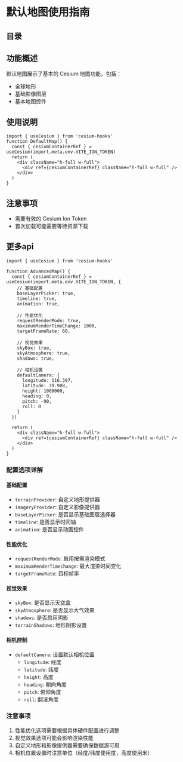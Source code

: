 # 默认地图使用指南

## 目录

## 功能概述

默认地图展示了基本的 Cesium 地图功能，包括：

- 全球地形
- 基础影像图层
- 基本地图控件

## 使用说明


```tsx
import { useCesium } from 'cesium-hooks'
function DefaultMap() {
  const { cesiumContainerRef } = useCesium(import.meta.env.VITE_ION_TOKEN)
  return (
    <div className="h-full w-full">
      <div ref={cesiumContainerRef} className="h-full w-full" />
    </div>
  )
}
```


## 注意事项

- 需要有效的 Cesium Ion Token
- 首次加载可能需要等待资源下载


## 更多api

```tsx
import { useCesium } from 'cesium-hooks'

function AdvancedMap() {
  const { cesiumContainerRef } = useCesium(import.meta.env.VITE_ION_TOKEN, {
    // 基础配置
    baseLayerPicker: true,
    timeline: true,
    animation: true,
    
    // 性能优化
    requestRenderMode: true,
    maximumRenderTimeChange: 1000,
    targetFrameRate: 60,
    
    // 视觉效果
    skyBox: true,
    skyAtmosphere: true,
    shadows: true,
    
    // 相机设置
    defaultCamera: {
      longitude: 116.397,
      latitude: 39.908,
      height: 1000000,
      heading: 0,
      pitch: -90,
      roll: 0
    }
  })

  return (
    <div className="h-full w-full">
      <div ref={cesiumContainerRef} className="h-full w-full" />
    </div>
  )
}
```

### 配置选项详解

#### 基础配置
- `terrainProvider`: 自定义地形提供器
- `imageryProvider`: 自定义影像提供器
- `baseLayerPicker`: 是否显示基础图层选择器
- `timeline`: 是否显示时间轴
- `animation`: 是否显示动画控件

#### 性能优化
- `requestRenderMode`: 启用按需渲染模式
- `maximumRenderTimeChange`: 最大渲染时间变化
- `targetFrameRate`: 目标帧率

#### 视觉效果
- `skyBox`: 是否显示天空盒
- `skyAtmosphere`: 是否显示大气效果
- `shadows`: 是否启用阴影
- `terrainShadows`: 地形阴影设置

#### 相机控制
- `defaultCamera`: 设置默认相机位置
  - `longitude`: 经度
  - `latitude`: 纬度
  - `height`: 高度
  - `heading`: 朝向角度
  - `pitch`: 俯仰角度
  - `roll`: 翻滚角度

### 注意事项

1. 性能优化选项需要根据具体硬件配置进行调整
2. 视觉效果选项可能会影响渲染性能
3. 自定义地形和影像提供器需要确保数据源可用
4. 相机位置设置时注意单位（经度/纬度使用度，高度使用米）